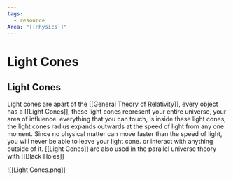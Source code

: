 ```yaml
---
tags:
  - resource
Area: "[[Physics]]"
---
```


# Light Cones

## Light Cones
Light cones are apart of the [[General Theory of Relativity]], every object has a [[Light Cones]], these light cones represent your entire universe, your area of influence. everything that you can touch, is inside these light cones, the light cones radius expands outwards at the speed of light from any one moment. Since no physical matter can move faster than the speed of light, you will never be able to leave your light cone. or interact with anything outside of it. [[Light Cones]] are also used in the parallel universe theory with [[Black Holes]]

![[Light Cones.png]]

